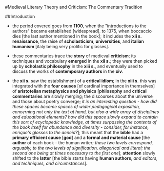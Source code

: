 #Medieval Literary Theory and Criticism: The Commentary Tradition

##Introduction

- the period covered goes from __1100__, when the "introductions to the authors" became established [widespread], to 1375, when boccaccio dies [the last author mentioned in the book]; it includes the __xii s. renaissance__, the raise of __scholasticism__, __universities__, and __italian humanism__ [italy being very prolific for glosses].

- these commentaries trace the __story__ of medieval __criticism__; its techniques and vocabulary __emerged__ in the __xii s.__; they were then picked up by __scholastic philosophy__ in the __xiii s.__, and eventually used to discuss the works of __contemporary authors__ in the __xiv__.

- the __xii s.__ saw the establishment of a __critical idiom__; in the __xiii s.__ this was integrated with the __four causes__ [of cardinal importance in themselves] of __aristotelian metaphysics and phyisics__ [__philosophy__ and __critical commentaries__ are slowly merging; the discourses about the universe and those about poetry converge; _it is an interesting question - how did these spaces become spaces of wider pedagogical exposition, concerning not only the text at hand, but also a wide array of disciplines and educational elements? how did this space slowly expand to contain this sort of ecyclopedic knowledge, at times surpassing the contents of the book itself for abundance and diversity - consider, for instance, enrique's glosses to the aeneid?_]; this meant that the __bible__ had a __primary efficient cause__ [__god__] and a __formal and material cause__ [the __author__ of each book - the human writer; _these two levels correspond, arguably, to the two levels of signification, allegorical and literal; the second one being at times necessary to the first one_]; __attention__ slowly shifted to the __latter__ [the bible starts having __human authors__, _and editors, and techniques, and circumstances_].